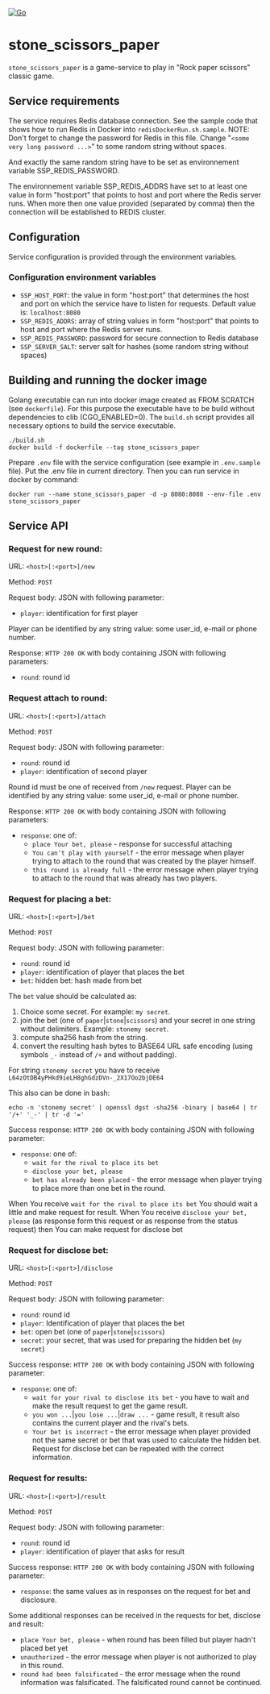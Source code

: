 [![Go](https://github.com/slytomcat/stone_scissors_paper/actions/workflows/go.yml/badge.svg)](https://github.com/slytomcat/stone_scissors_paper/actions/workflows/go.yml)

# stone_scissors_paper

`stone_scissors_paper` is a game-service to play in "Rock paper scissors" classic game.

## Service requirements

The service requires Redis database connection. See the sample code that shows how to run Redis in Docker into `redisDockerRun.sh.sample`. NOTE: Don't forget to change the password for Redis in this file. Change "`<some very long password ...>`" to some random string without spaces.

And exactly the same random string have to be set as environnement variable SSP_REDIS_PASSWORD.

The environnement variable SSP_REDIS_ADDRS have set to at least one value in form "host:port" that points to host and port where the Redis server runs. When more then one value provided (separated by comma) then the connection will be established to REDIS cluster.

## Configuration

Service configuration is provided through the environment variables.

### Configuration environment variables

- `SSP_HOST_PORT`: the value in form "host:port" that determines the host and port on which the service have to listen for requests. Default value is: `localhost:8080`
- `SSP_REDIS_ADDRS`: array of string values in form "host:port" that points to host and port where the Redis server runs.
- `SSP_REDIS_PASSWORD`: password for secure connection to Redis database
- `SSP_SERVER_SALT`: server salt for hashes (some random string without spaces)

## Building and running the docker image

Golang executable can run into docker image created as FROM SCRATCH (see `dockerfile`). For this purpose the executable have to be build without dependencies to clib (CGO_ENABLED=0). The `build.sh` script provides all necessary options to build the service executable.

    ./build.sh
    docker build -f dockerfile --tag stone_scissors_paper

Prepare `.env` file with the service configuration (see example in `.env.sample` file). Put the .env file in current directory.
Then you can run service in docker by command:

    docker run --name stone_scissors_paper -d -p 8080:8080 --env-file .env stone_scissors_paper

## Service API

### Request for new round:

URL: `<host>[:<port>]/new`

Method: `POST`

Request body: JSON with following parameter:

- `player`: identification for first player

Player can be identified by any string value: some user_id, e-mail or phone number. 

Response: `HTTP 200 OK` with body containing JSON with following parameters:

- `round`: round id


### Request attach to round:

URL: `<host>[:<port>]/attach`

Method: `POST`

Request body: JSON with following parameter:

- `round`: round id
- `player`: identification of second player

Round id must be one of received from `/new` request.
Player can be identified by any string value: some user_id, e-mail or phone number. 

Response: `HTTP 200 OK` with body containing JSON with following parameters:

- `response`: one of: 
    - `place Your bet, please` - response for successful attaching 
    - `You can't play with yourself` - the error message when player trying to attach to the round that was created by the player himself.
    - `this round is already full` - the error message when player trying to attach to the round that was already has two players.


### Request for placing a bet:

URL: `<host>[:<port>]/bet`

Method: `POST`

Request body: JSON with following parameter:

- `round`: round id
- `player`: identification of player that places the bet
- `bet`: hidden bet: hash made from bet 

The `bet` value should be calculated as:
1. Choice some secret. For example: `my secret`.
2. join the bet (one of `paper`|`stone`|`scissors`) and your secret in one string without delimiters. Example: `stonemy secret`.
3. compute sha256 hash from the string.
4. convert the resulting hash bytes to BASE64 URL safe encoding (using symbols `_-` instead of `/+` and without padding). 

For string `stonemy secret` you have to receive `L64zOtDB4yPHkd9ieLH8ghGdzDVn-_2X17Oo2bjDE64`

This also can be done in bash:

    echo -n 'stonemy secret' | openssl dgst -sha256 -binary | base64 | tr '/+' '_-' | tr -d '='

Success response: `HTTP 200 OK` with body containing JSON with following parameter: 

- `response`: one of: 
    - `wait for the rival to place its bet` 
    - `disclose your bet, please`
    - `bet has already been placed` - the error message when player trying to place more than one bet in the round.

When You receive `wait for the rival to place its bet` You should wait a little and make request for result. 
When You receive `disclose your bet, please` (as response form this request or as response from the status request) then You can make request for disclose bet


### Request for disclose bet:

URL: `<host>[:<port>]/disclose`

Method: `POST`

Request body: JSON with following parameter:

- `round`: round id
- `player`: Identification of player that places the bet
- `bet`: open bet (one of `paper`|`stone`|`scissors`) 
- `secret`: your secret, that was used for preparing the hidden bet (`my secret`)

Success response: `HTTP 200 OK` with body containing JSON with following parameter: 

- `response`: one of: 
    - `wait for your rival to disclose its bet` - you have to wait and make the result request to get the game result.
    - `you won ...`|`you lose ...`|`draw ...` - game result, it result also contains the current player and the rival's bets.
    - `Your bet is incorrect` - the error message when player provided not the same secret or bet that was used to calculate the hidden bet. Request for disclose bet can be repeated with the correct information.
 

### Request for results:
URL: `<host>[:<port>]/result` 

Method: `POST`

Request body: JSON with following parameter:

- `round`: round id
- `player`: identification of player that asks for result

Success response: `HTTP 200 OK` with body containing JSON with following parameter: 

- `response`: the same values as in responses on the request for bet and disclosure.

Some additional responses can be received in the requests for bet, disclose and result:

- `place Your bet, please` -  when round has been filled but player hadn't placed bet yet 
- `unauthorized` - the error message when player is not authorized to play in this round.
- `round had been falsificated` - the error message when the round information was falsificated. The falsificated round cannot be continued. 



